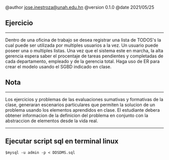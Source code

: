 @author jose.inestroza@unah.edu.hn
@version 0.1.0
@date 2021/05/25

Ejercicio
----
----

Dentro de una oficina de trabajo se desea registrar una lista de TODOS's la cual puede ser utilizada por multiples usuarios a la vez. Un usuario puede poseer una o multiples listas. Una vez que el sistema este en marcha, la alta gerencia espera saber el procentaje de tareas pendientes y completadas de cada departamento, empleado y de la gerencia total. Haga uso de ER para crear el modelo usando el SGBD indicado en clase.

Nota
----
----
Los ejercicios y problemas de las evaluaciones sumativas y formativas de la clase, generaran escenarios particulares que permiten la solucion de un problema usando los elementos aprendidos en clase. El estudiante debera obtener informacion de la definicion del problema en conjunto con la abstraccion de elementos desde la vida real.

---
## Ejecutar script sql en terminal linux

    $mysql -u admin -p < DDSDMS.sql